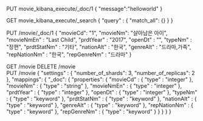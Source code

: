PUT movie_kibana_execute/_doc/1
{
  "message":"helloworld"
}



GET movie_kibana_execute/_search
{
  "query" : {
    "match_all": {}
  }
}

PUT /movie/_doc/1
{
  "movieCd": "1",
  "movieNm": "살아남은 아이",
  "movieNmEn" : "Last Child",
  "prdtYear" : "2017",
  "openDt" : "",
  "typeNm" :  "장편",
  "prdtStatNm" : "기타",
  "nationAlt" :  "한국",
  "genreAlt" : "드라마,가족",
  "repNationNm" : "한국",
  "repGenreNm" : "드라마"
}

GET /movie
DELETE  /movie  
PUT /movie
{
  "settings" : {
    "number_of_shards": 3, 
    "number_of_replicas": 2
  },
  "mappings": {
    "_doc": {
      "properties": {
        "movieCd" : { "type" : "integer" },
        "movieNm" : { "type" : "string" },
        "movieNmEn" : { "type" : "integer" },
        "prdtYear" : { "type" : "integer" },
        "openDt" :  {  "type" :  "integer" },
        "typeNm"  :  { "type" : "keyword" },
        "prdtStatNm" : { "type" : "keyword" },
        "nationAlt" : { "type" : "keyword" },
        "genreAlt" :  { "type" : "keyword" },
        "repNationNm" : { "type" :  "keyword" },
        "repGenreNm" : { "type" : "keyword" }
      }
    }
  }
}